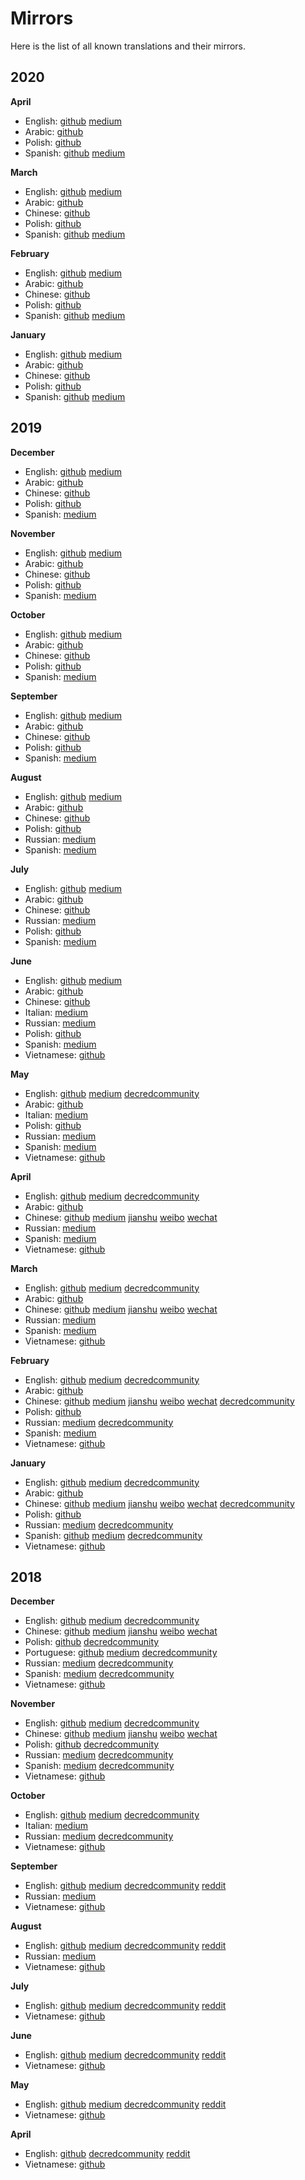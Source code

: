 # Mirrors

Here is the list of all known translations and their mirrors.

## 2020

__April__

- English: [github](journal/202004.md) [medium](https://medium.com/decred/decred-journal-april-2020-8ddca048dc67)
- Arabic: [github](https://insaf01.github.io/decred-journal-ar/journal/202004.html)
- Polish: [github](https://github.com/artikozel/DecredJournalPL/blob/master/journal/202004_DecredJournalPL.md)
- Spanish: [github](https://github.com/francov99/dcrspanish/blob/master/decred-journal-spanish/journal/202004.md) [medium](https://medium.com/decred-es/revista-decred-abril-2020-36994903a7d7)

__March__

- English: [github](journal/202003.md) [medium](https://medium.com/decred/decred-journal-march-2020-46a3df734ec5)
- Arabic: [github](https://insaf01.github.io/decred-journal-ar/journal/202003.html)
- Chinese: [github](https://github.com/DominicTing/DecredCNJournal/blob/master/202003_DecredJournalCN.md)
- Polish: [github](https://github.com/artikozel/DecredJournalPL/blob/master/journal/202003_DecredJournalPL.md)
- Spanish: [github](https://francov99.github.io/DecredJournalSPA/journal/202003.html) [medium](https://medium.com/decred-es/revista-decred-marzo-2020-5c445b9227ac)

__February__

- English: [github](journal/202002.md) [medium](https://medium.com/decred/decred-journal-february-2020-8ff1eac92305)
- Arabic: [github](https://insaf01.github.io/decred-journal-ar/journal/202002.html)
- Chinese: [github](https://github.com/DominicTing/DecredCNJournal/blob/master/202002_DecredJournalCN.md)
- Polish: [github](https://github.com/artikozel/DecredJournalPL/blob/master/journal/202002_DecredJournalPL.md)
- Spanish: [github](https://francov99.github.io/DecredJournalSPA/journal/202002.html) [medium](https://medium.com/decred-es/revista-decred-febrero-2020-e06761e4b9d3)

__January__

- English: [github](journal/202001.md) [medium](https://medium.com/decred/decred-journal-january-2020-616d919784ff)
- Arabic: [github](https://insaf01.github.io/decred-journal-ar/journal/202001.html)
- Chinese: [github](https://github.com/DominicTing/DecredCNJournal/blob/master/202001_DecredJournalCN.md)
- Polish: [github](https://github.com/artikozel/DecredJournalPL/blob/master/journal/202001_DecredJournalPL.md)
- Spanish: [github](https://francov99.github.io/DecredJournalSPA/journal/202001.html) [medium](https://medium.com/decred-es/revista-decred-enero-2020-721a67517a76)

## 2019

__December__

- English: [github](journal/201912.md) [medium](https://medium.com/decred/decred-journal-december-2019-9b48c8bf8516)
- Arabic: [github](https://insaf01.github.io/decred-journal-ar/journal/201912.html)
- Chinese: [github](https://github.com/DominicTing/DecredCNJournal/blob/master/201912_DecredJournalCN.md)
- Polish: [github](https://github.com/artikozel/DecredJournalPL/blob/master/journal/201912_DecredJournalPL.md)
- Spanish: [medium](https://medium.com/decred-es/revista-decred-diciembre-2019-f02cc8365b84)

__November__

- English: [github](journal/201911.md) [medium](https://medium.com/decred/decred-journal-november-2019-3f4a5d0ad6de)
- Arabic: [github](https://insaf01.github.io/decred-journal-ar/journal/201911.html)
- Chinese: [github](https://github.com/DominicTing/DecredCNJournal/blob/master/201911_DecredJournalCN.md)
- Polish: [github](https://github.com/artikozel/DecredJournalPL/blob/master/journal/201911_DecredJournalPL.md)
- Spanish: [medium](https://medium.com/decred-es/revista-decred-noviembre-2019-abe801718370)

__October__

- English: [github](journal/201910.md) [medium](https://medium.com/decred/decred-journal-october-2019-66927ec198bf)
- Arabic: [github](https://insaf01.github.io/decred-journal-ar/journal/201910.html)
- Chinese: [github](https://github.com/DominicTing/DecredCNJournal/blob/master/201910_DecredJournalCN.md)
- Polish: [github](https://github.com/artikozel/DecredJournalPL/blob/master/journal/201910_DecredJournalPL.md)
- Spanish: [medium](https://medium.com/decred-es/revista-decred-octubre-2019-5d45cf20ac8a)

__September__

- English: [github](journal/201909.md) [medium](https://medium.com/decred/decred-journal-september-2019-cf23b7f9272)
- Arabic: [github](https://insaf01.github.io/decred-journal-ar/journal/201909.html)
- Chinese: [github](https://github.com/DominicTing/DecredCNJournal/blob/master/201909_DecredJournalCN.md)
- Polish: [github](https://github.com/artikozel/DecredJournalPL/blob/master/journal/201909_DecredJournalPL.md)
- Spanish: [medium](https://medium.com/decred-es/revista-decred-septiembre-2019-6b9f8afd4c67)

__August__

- English: [github](journal/201908.md) [medium](https://medium.com/decred/decred-journal-august-2019-43626ee68ff)
- Arabic: [github](https://insaf01.github.io/decred-journal-ar/journal/201908.html)
- Chinese: [github](https://github.com/DominicTing/DecredCNJournal/blob/master/201908_DecredJournalCN.md)
- Polish: [github](https://github.com/artikozel/DecredJournalPL/blob/master/journal/201908_DecredJournalPL.md)
- Russian: [medium](https://medium.com/decred-russia/decred-journal-august-2019-7c1822319cc6)
- Spanish: [medium](https://medium.com/decred-es/revista-decred-agosto-2019-d83f28f3f44e)

__July__

- English: [github](journal/201907.md) [medium](https://medium.com/decred/decred-journal-july-2019-c97307579c55)
- Arabic: [github](https://insaf01.github.io/decred-journal-ar/journal/201907.html)
- Chinese: [github](https://github.com/DominicTing/DecredCNJournal/blob/master/201907_DecredJournalCN.md)
- Russian: [medium](https://medium.com/decred-russia/decred-journal-%D0%B8%D1%8E%D0%BB%D1%8C-2019-b7554ec2c66b)
- Polish: [github](https://github.com/artikozel/DecredJournalPL/blob/master/journal/201907_DecredJournalPL.md)
- Spanish: [medium](https://medium.com/@decred_es/revista-decred-julio-2019-574a5e6e3bd2)

__June__

- English: [github](journal/201906.md) [medium](https://medium.com/decred/decred-journal-june-2019-81c78144013c)
- Arabic: [github](https://insaf01.github.io/decred-journal-ar/journal/201906.html)
- Chinese: [github](https://github.com/Guang168/DecredCNJournal/blob/master/201906_DecredJournalCN.md)
- Italian: [medium](https://medium.com/decred-ita/decred-journal-giugno-2019-31f722da056e)
- Russian: [medium](https://medium.com/decred-russia/decred-journal-june-2019-709e5301ad0)
- Polish: [github](https://github.com/artikozel/DecredJournalPL/blob/master/journal/201906_DecredJournalPL.md)
- Spanish: [medium](https://medium.com/@decred_es/revista-decred-junio-2019-9ab180513913)
- Vietnamese: [github](https://github.com/raedahgroup/decred-journal/blob/master/vietnamese/2019-06.md)

__May__

- English: [github](journal/201905.md) [medium](https://medium.com/decred/decred-journal-may-2019-62166706ee37) [decredcommunity](https://decredcommunity.org/blog/decred-journal-may-2019)
- Arabic: [github](https://insaf01.github.io/decred-journal-ar/journal/201905.html)
- Italian: [medium](https://medium.com/decred-ita/giornale-di-decred-maggio-2019-8dff2b53b1e)
- Polish: [github](https://github.com/artikozel/DecredJournalPL/blob/master/journal/201905_DecredJournalPL.md)
- Russian: [medium](https://medium.com/decred-russia/decred-journal-%D0%BC%D0%B0%D0%B9-2019-8e6cfe4bd4dc)
- Spanish: [medium](https://medium.com/@decred_es/revista-decred-mayo-2019-3bd81daa91f9)
- Vietnamese: [github](https://github.com/raedahgroup/decred-journal/blob/master/vietnamese/2019-05.md)

__April__

- English: [github](journal/201904.md) [medium](https://medium.com/decred/decred-journal-april-2019-7486add3a2fc) [decredcommunity](https://decredcommunity.org/blog/decred-journal-april-2019)
- Arabic: [github](https://insaf01.github.io/decred-journal-ar/journal/201904.html)
- Chinese: [github](https://github.com/Guang168/DecredCNJournal/blob/master/201904_DecredJournalCN.md) [medium](https://medium.com/@guang.dcr/decred%E6%9C%88%E6%8A%A5-4%E6%9C%88-1d25dd4807b5) [jianshu](https://www.jianshu.com/p/5ff8f658879c) [weibo](https://www.weibo.com/ttarticle/p/show?id=2309404370933585448802) [wechat](https://mp.weixin.qq.com/s?__biz=Mzg2NTExNzc3MA==&mid=2247483915&idx=1&sn=f026ae105e661ced2781ef2316463a48)
- Russian: [medium](https://medium.com/decred-russia/decred-journal-%D0%B0%D0%BF%D1%80%D0%B5%D0%BB%D1%8C-2019-2903f7fc6219)
- Spanish: [medium](https://medium.com/@decred_es/revista-decred-abril-2019-b026fd19c877)
- Vietnamese: [github](https://github.com/raedahgroup/decred-journal/blob/master/vietnamese/2019-04.md)

__March__

- English: [github](journal/201903.md) [medium](https://medium.com/decred/decred-journal-march-2019-961cfc3b86c7) [decredcommunity](https://decredcommunity.org/blog/decred-journal-march-2019)
- Arabic: [github](https://insaf01.github.io/decred-journal-ar/journal/201903.html)
- Chinese: [github](https://github.com/Guang168/DecredCNJournal/blob/master/201903_DecredJournalCN.md) [medium](https://medium.com/@guang.dcr/decred%E6%9C%88%E6%8A%A5-3%E6%9C%88-d1d4fa6f950e) [jianshu](https://www.jianshu.com/p/fcbcad784ad4) [weibo](https://www.weibo.com/ttarticle/p/show?id=2309404361275126722545) [wechat](https://mp.weixin.qq.com/s?__biz=Mzg2NTExNzc3MA==&mid=2247483869&idx=1&sn=e6c2c98781ba94e60ddc10512c38b96c)
- Russian: [medium](https://medium.com/decred-russia/decred-journal-%D0%BC%D0%B0%D1%80%D1%82-2019-b10e4b179336)
- Spanish: [medium](https://medium.com/@decred_es/revista-decred-marzo-2019-ae0eb9cdceb9)
- Vietnamese: [github](https://github.com/raedahgroup/decred-journal/blob/master/vietnamese/2019-03.md)

__February__

- English: [github](journal/201902.md) [medium](https://medium.com/decred/decred-journal-february-2019-79cfea2763ff) [decredcommunity](https://decredcommunity.org/blog/decred-journal-february-2019)
- Arabic: [github](https://insaf01.github.io/decred-journal-ar/journal/201902.html)
- Chinese: [github](https://github.com/Guang168/DecredCNJournal/blob/master/201902_DecredJournalCN.md) [medium](https://medium.com/@guang.dcr/decred%E6%9C%88%E6%8A%A5-2%E6%9C%88-2687578507b2) [jianshu](https://www.jianshu.com/p/06cd808e9313) [weibo](https://www.weibo.com/ttarticle/p/show?id=2309404349481440177399) [wechat](https://mp.weixin.qq.com/s?__biz=Mzg2NTExNzc3MA==&mid=2247483815&idx=1&sn=137c91ddc51b62cc024a4154236073d3) [decredcommunity](https://decredcommunity.org/cn/blog/decred-journal-february-2019)
- Polish: [github](https://github.com/artikozel/DecredJournalPL/blob/master/journal/201902_DecredJournalPL.md)
- Russian: [medium](https://medium.com/decred-russia/decred-journal-%D1%84%D0%B5%D0%B2%D1%80%D0%B0%D0%BB%D1%8C-2019-b9c8e509c9a5) [decredcommunity](https://decredcommunity.org/ru/blog/decred-journal-february-2019)
- Spanish: [medium](https://medium.com/@decred_es/revista-decred-febrero-2019-432a461a14a5)
- Vietnamese: [github](https://github.com/raedahgroup/decred-journal/blob/master/vietnamese/2019-02.md)

__January__

- English: [github](journal/201901.md) [medium](https://medium.com/decred/decred-journal-january-2019-358943759f79) [decredcommunity](https://decredcommunity.org/blog/decred-journal-january-2019)
- Arabic: [github](https://insaf01.github.io/decred-journal-ar/journal/201901.html)
- Chinese: [github](https://github.com/Guang168/DecredCNJournal/blob/master/201901_DecredJournalCN.md) [medium](https://medium.com/@guang.dcr/decred%E6%9C%88%E6%8A%A5-1%E6%9C%88-472668f76e71) [jianshu](https://www.jianshu.com/p/097265621ef6) [weibo](https://www.weibo.com/ttarticle/p/show?id=2309404341509649494386) [wechat](https://mp.weixin.qq.com/s?__biz=Mzg2NTExNzc3MA==&mid=2247483707&idx=1&sn=3d8aace65a89c5c4c3ac104272361116) [decredcommunity](https://decredcommunity.org/cn/blog/decred-journal-january-2019)
- Polish: [github](https://github.com/artikozel/DecredJournalPL/blob/master/journal/201901_DecredJournalPL.md)
- Russian: [medium](https://medium.com/decred-russia/decred-journal-%D1%8F%D0%BD%D0%B2%D0%B0%D1%80%D1%8C-2019-77a814bb3a9e) [decredcommunity](https://decredcommunity.org/ru/blog/decred-journal-january-2019)
- Spanish: [github](https://github.com/3lian/DecredESJournal/blob/master/Revista%20Decred%20-%20Enero%202019) [medium](https://medium.com/@decred_es/revista-decred-enero-2019-549e2b051f5a) [decredcommunity](https://decredcommunity.org/sp/blog/decred-journal-january-2019)
- Vietnamese: [github](https://github.com/raedahgroup/decred-journal/blob/master/vietnamese/2019-01.md)

## 2018

__December__

- English: [github](journal/201812.md) [medium](https://medium.com/decred/decred-journal-december-2018-7ac754103ac3) [decredcommunity](https://decredcommunity.org/blog/decred-journal-december-2018)
- Chinese: [github](https://github.com/Guang168/DecredCNJournal/blob/master/201812_DecredJournalCN.md) [medium](https://medium.com/@guang.dcr/decred%E6%9C%88%E6%8A%A5-12%E6%9C%88-eb8b42a5e4fd) [jianshu](https://www.jianshu.com/p/65e7a83ac27c) [weibo](https://www.weibo.com/ttarticle/p/show?id=2309404328163751677942) [wechat](https://mp.weixin.qq.com/s?__biz=Mzg2NTExNzc3MA==&mid=2247483707&idx=2&sn=48751ad1611063c83ab6001198698c6b)
- Polish: [github](https://github.com/artikozel/DecredJournalPL/blob/master/journal/201812_DecredJournalPL.md) [decredcommunity](https://decredcommunity.org/pl/blog/decred-journal-december-2018)
- Portuguese: [github](https://github.com/MaiconJunge/decred-news/blob/master/journal/201812PTBR.md) [medium](https://medium.com/@maiconjunge/jornal-decred-dezembro-de-2018-947c616b894f) [decredcommunity](https://decredcommunity.org/pt/blog/decred-journal-december-2018)
- Russian: [medium](https://medium.com/decred-russia/decred-journal-%D0%B4%D0%B5%D0%BA%D0%B0%D0%B1%D1%80%D1%8C-2018-9528f7a9d24d) [decredcommunity](https://decredcommunity.org/ru/blog/decred-journal-december-2018)
- Spanish: [medium](https://medium.com/@decred_es/revista-decred-diciembre-2018-79093f957aac) [decredcommunity](https://decredcommunity.org/sp/blog/decred-journal-december-2018)
- Vietnamese: [github](https://github.com/raedahgroup/decred-journal/blob/master/vietnamese/2018-12.md)

__November__

- English: [github](journal/201811.md) [medium](https://medium.com/decred/decred-journal-november-2018-17844ed68420) [decredcommunity](https://decredcommunity.org/blog/decred-journal-november-2018)
- Chinese: [github](https://github.com/Guang168/DecredCNJournal/blob/master/201811_DecredJournalCN.md) [medium](https://medium.com/@guang.dcr/decred%E6%9C%88%E6%8A%A5-11%E6%9C%88-1ddac6598830) [jianshu](https://www.jianshu.com/p/32721d65d462) [weibo](https://www.weibo.com/ttarticle/p/show?id=2309404314486369594181) [wechat](https://mp.weixin.qq.com/s?__biz=Mzg2NTExNzc3MA==&mid=2247483663&idx=1&sn=01f72bbe68103ac75ff925f9a6454b84)
- Polish: [github](https://github.com/artikozel/DecredJournalPL/blob/master/journal/201811_DecredJournalPL.md) [decredcommunity](https://decredcommunity.org/pl/blog/decred-journal-november-2018)
- Russian: [medium](https://medium.com/decred-russia/decred-journal-%D0%BD%D0%BE%D1%8F%D0%B1%D1%80%D1%8C-2018-d0aceacfd72a) [decredcommunity](https://decredcommunity.org/ru/blog/decred-journal-november-2018)
- Spanish: [medium](https://medium.com/@decred_es/revista-decred-noviembre-2018-a3e52c5fc1a9) [decredcommunity](https://decredcommunity.org/sp/blog/decred-journal-november-2018)
- Vietnamese: [github](https://github.com/raedahgroup/decred-journal/blob/master/vietnamese/2018-11.md)

__October__

- English: [github](journal/201810.md) [medium](https://medium.com/decred/decred-journal-october-2018-6a875424f796) [decredcommunity](https://decredcommunity.org/blog/decred-journal-october-2018)
- Italian: [medium](https://medium.com/decred-ita/decred-journal-ottobre-2018-a68e88c926ff)
- Russian: [medium](https://medium.com/decred-russia/decred-journal-%D0%BE%D0%BA%D1%82%D1%8F%D0%B1%D1%80%D1%8C-2018-1eeffc65344c) [decredcommunity](https://decredcommunity.org/ru/blog/decred-journal-october-2018)
- Vietnamese: [github](https://github.com/raedahgroup/decred-journal/blob/master/vietnamese/2018-10.md)

__September__

- English: [github](journal/201809.md) [medium](https://medium.com/decred/decred-journal-september-2018-ca667d776b60) [decredcommunity](https://decredcommunity.org/blog/decred-journal-september-2018) [reddit](https://www.reddit.com/r/decred/comments/9m0f15/decred_journal_september_2018/)
- Russian: [medium](https://medium.com/decred-russia/decred-journal-%D1%81%D0%B5%D0%BD%D1%82%D1%8F%D0%B1%D1%80%D1%8C-2018-4967ddfd5033)
- Vietnamese: [github](https://github.com/raedahgroup/decred-journal/blob/master/vietnamese/2018-09.md)

__August__

- English: [github](journal/201808.md) [medium](https://medium.com/decred/decred-journal-august-2018-48bdb4fb14f) [decredcommunity](https://decredcommunity.org/blog/decred-journal-august-2018) [reddit](https://www.reddit.com/r/decred/comments/9dn9ia/decred_journal_august_2018/)
- Russian: [medium](https://medium.com/decred-russia/decred-journal-%D0%B0%D0%B2%D0%B3%D1%83%D1%81%D1%82-2018-8375e838954)
- Vietnamese: [github](https://github.com/raedahgroup/decred-journal/blob/master/vietnamese/2018-08.md)

__July__

- English: [github](journal/201807.md) [medium](https://medium.com/decred/decred-journal-july-2018-4fe7cb50b2f5) [decredcommunity](https://decredcommunity.org/blog/decred-journal-july-2018) [reddit](https://www.reddit.com/r/decred/comments/95541q/decred_journal_july_2018/)
- Vietnamese: [github](https://github.com/raedahgroup/decred-journal/blob/master/vietnamese/2018-07.md)

__June__

- English: [github](journal/201806.md) [medium](https://medium.com/decred/decred-journal-june-2018-b489ccb83b12) [decredcommunity](https://decredcommunity.org/blog/decred-journal-june-2018) [reddit](https://www.reddit.com/r/decred/comments/8woriv/decred_journal_june_2018/)
- Vietnamese: [github](https://github.com/raedahgroup/decred-journal/blob/master/vietnamese/2018-06.md)

__May__

- English: [github](journal/201805.md) [medium](https://medium.com/decred/decred-journal-may-2018-6ea021e4f26a) [decredcommunity](https://decredcommunity.org/blog/decred-journal-may-2018) [reddit](https://www.reddit.com/r/decred/comments/8p3b7p/decred_journal_may_2018/)
- Vietnamese: [github](https://github.com/raedahgroup/decred-journal/blob/master/vietnamese/2018-05.md)

__April__

- English: [github](journal/201804.md) [decredcommunity](https://decredcommunity.org/blog/decred-journal-april-2018) [reddit](https://www.reddit.com/r/decred/comments/8hi916/decred_journal_april_2018/)
- Vietnamese: [github](https://github.com/raedahgroup/decred-journal/blob/master/vietnamese/2018-04.md)
